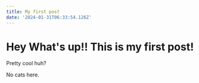 ```yaml
---
title: My first post
date: '2024-01-31T06:33:54.126Z'
---
```

# Hey What's up!! This is my first post!
Pretty cool huh? 

No cats here. 
